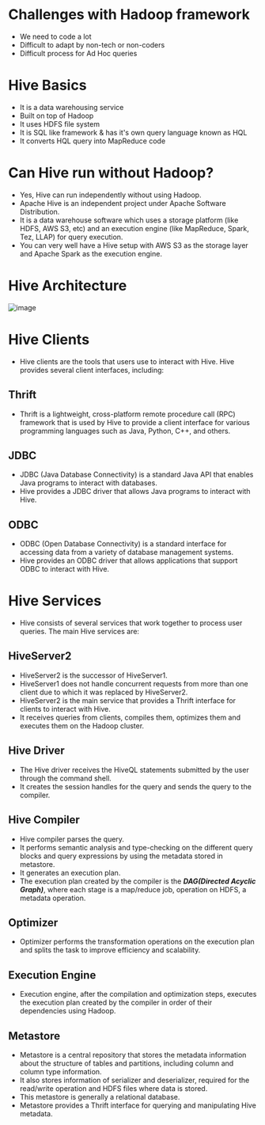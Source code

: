 # Challenges with Hadoop framework
- We need to code a lot
- Difficult to adapt by non-tech or non-coders
- Difficult process for Ad Hoc queries

# Hive Basics
- It is a data warehousing service
- Built on top of Hadoop
- It uses HDFS file system
- It is SQL like framework & has it's own query language known as HQL
- It converts HQL query into MapReduce code

# Can Hive run without Hadoop?
- Yes, Hive can run independently without using Hadoop.
- Apache Hive is an independent project under Apache Software Distribution. 
- It is a data warehouse software which uses a storage platform (like HDFS, AWS S3, etc) and an execution engine (like MapReduce, Spark, Tez, LLAP) for query execution.
- You can very well have a Hive setup with AWS S3 as the storage layer and Apache Spark as the execution engine.

# Hive Architecture
![image](https://user-images.githubusercontent.com/117569148/224492472-08b0e2ac-e001-447f-b020-6c29c75a80cf.png)

# Hive Clients
- Hive clients are the tools that users use to interact with Hive. Hive provides several client interfaces, including:

## Thrift
- Thrift is a lightweight, cross-platform remote procedure call (RPC) framework that is used by Hive to provide a client interface for various programming languages such as Java, Python, C++, and others.

## JDBC
- JDBC (Java Database Connectivity) is a standard Java API that enables Java programs to interact with databases. 
- Hive provides a JDBC driver that allows Java programs to interact with Hive.

## ODBC
- ODBC (Open Database Connectivity) is a standard interface for accessing data from a variety of database management systems. 
- Hive provides an ODBC driver that allows applications that support ODBC to interact with Hive.

# Hive Services
- Hive consists of several services that work together to process user queries. The main Hive services are:

## HiveServer2
- HiveServer2 is the successor of HiveServer1.
- HiveServer1 does not handle concurrent requests from more than one client due to which it was replaced by HiveServer2.
- HiveServer2 is the main service that provides a Thrift interface for clients to interact with Hive.
- It receives queries from clients, compiles them, optimizes them and executes them on the Hadoop cluster.

## Hive Driver
- The Hive driver receives the HiveQL statements submitted by the user through the command shell. 
- It creates the session handles for the query and sends the query to the compiler.

## Hive Compiler
- Hive compiler parses the query. 
- It performs semantic analysis and type-checking on the different query blocks and query expressions by using the metadata stored in metastore.
- It generates an execution plan.
- The execution plan created by the compiler is the ***DAG(Directed Acyclic Graph)***, where each stage is a map/reduce job, operation on HDFS, a metadata operation.


## Optimizer
- Optimizer performs the transformation operations on the execution plan and splits the task to improve efficiency and scalability.

## Execution Engine
- Execution engine, after the compilation and optimization steps, executes the execution plan created by the compiler in order of their dependencies using Hadoop.

## Metastore
- Metastore is a central repository that stores the metadata information about the structure of tables and partitions, including column and column type information.
- It also stores information of serializer and deserializer, required for the read/write operation and HDFS files where data is stored. 
- This metastore is generally a relational database.
- Metastore provides a Thrift interface for querying and manipulating Hive metadata.


